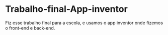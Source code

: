 # Trabalho-final-App-inventor
Fiz esse trabalho final para a escola, e usamos o app inventor onde fizemos o front-end e back-end.
